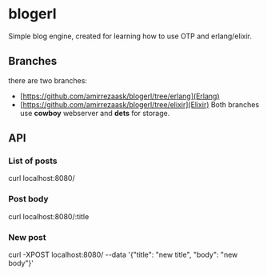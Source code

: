# blogerl

Simple blog engine, created for learning how to use OTP and erlang/elixir.
## Branches
there are two branches:
- [https://github.com/amirrezaask/blogerl/tree/erlang](Erlang)
- [https://github.com/amirrezaask/blogerl/tree/elixir](Elixir)
Both branches use **cowboy** webserver and **dets** for storage.


## API
### List of posts
curl localhost:8080/
### Post body
curl localhost:8080/:title

### New post
curl -XPOST localhost:8080/ --data '{"title": "new title", "body": "new body"}'
